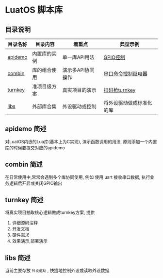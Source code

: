 # LuatOS 脚本库

## 目录说明

|目录名称|目录内容|着重点|典型示例|
|--------|-------|----|---------|
|[apidemo](apidemo) |内置库的实例|单一库API用法|[GPIO控制](apidemo/gpio)|
|[combin](combin)|库的组合使用|演示多API协同操作|[串口命令控制继电器](uart_gpio)|
|[turnkey](turnkey)|准项目级方案|真实项目的演示|[扫码枪turnkey](turnkey/scanner_air105/)|
|[libs](libs)|外部库合集|外设驱动或控制|将外设驱动做成标准化的库|[ADS1115](libs/peripheral/ADS1115)|

## apidemo 简述

对LuatOS内嵌的Lua库(基本上为C实现), 演示函数调用的用法, 原则添加一个内置库的时候要提交对应的apidemo

## combin 简述

在日常使用中,常常会遇到多个库协同使用, 例如 使用 uart 接收串口数据, 执行业务逻辑后开启或关闭GPIO输出

## turnkey 简述

将真实项目抽取核心逻辑做成turnkey方案, 提供

1. 详细源码注释
2. 开发文档
3. 硬件需求
4. 效果演示,部署演示

## libs 简述

当前主要存放 `外设驱动` , 快捷地控制外设或读取外设数据
